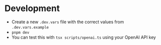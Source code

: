 # Development

- Create a new `.dev.vars` file with the correct values from `.dev.vars.example`
- `pnpm dev`
- You can test this with `tsx scripts/openai.ts` using your OpenAI API key